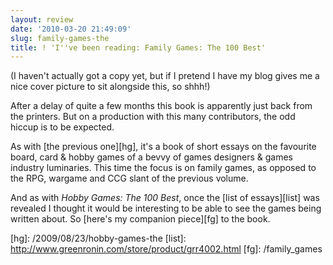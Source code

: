 ```yaml
---
layout: review
date: '2010-03-20 21:49:09'
slug: family-games-the
title: ! 'I''ve been reading: Family Games: The 100 Best'
---
```


(I haven't actually got a copy yet, but if I pretend I have my blog gives me a nice cover picture to sit alongside this, so shhh!)

After a delay of quite a few months this book is apparently just back from the printers. But on a production with this many contributors, the odd hiccup is to be expected.

As with \[the previous one\]\[hg\], it's a book of short essays on the favourite board, card & hobby games of a bevvy of games designers & games industry luminaries. This time the focus is on family games, as opposed to the RPG, wargame and CCG slant of the previous volume.

And as with _Hobby Games: The 100 Best_, once the \[list of essays\]\[list\] was revealed I thought it would be interesting to be able to see the games being written about. So \[here's my companion piece\]\[fg\] to the book.

\[hg\]: /2009/08/23/hobby-games-the
\[list\]: http://www.greenronin.com/store/product/grr4002.html
\[fg\]: /family_games